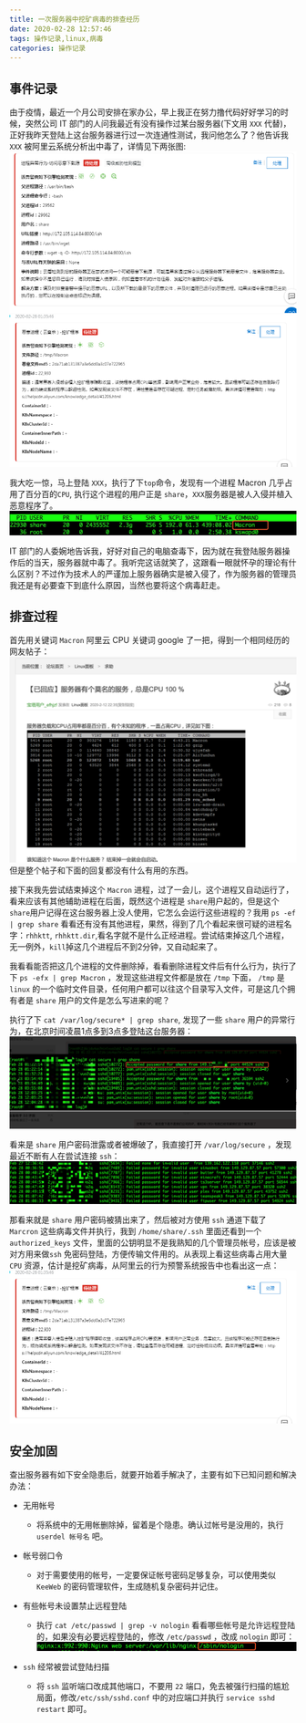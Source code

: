 ```yaml
---
title: 一次服务器中挖矿病毒的排查经历
date: 2020-02-28 12:57:46
tags: 操作记录,linux,病毒
categories: 操作记录
---
```


## 事件记录

由于疫情，最近一个月公司安排在家办公，早上我正在努力撸代码好好学习的时候，突然公司 IT 部门的人问我最近有没有操作过某台服务器(下文用 `XXX` 代替)，正好我昨天登陆上这台服务器进行过一次连通性测试，我问他怎么了？他告诉我 `XXX` 被阿里云系统分析出中毒了，详情见下两张图:
![image-20200228141413349](../assets/images/image-20200228141413349.png)
![image-20200228141452048](../assets/images/image-20200228141452048.png)

我大吃一惊，马上登陆 `XXX`，执行了下`top`命令，发现有一个进程 Macron 几乎占用了百分百的`CPU`, 执行这个进程的用户正是 `share`，`XXX`服务器是被人入侵并植入恶意程序了。
![image-20200228141729926](../assets/images/image-20200228141729926.png)

IT 部门的人委婉地告诉我，好好对自己的电脑查毒下，因为就在我登陆服务器操作后的当天，服务器就中毒了。我听完这话就笑了，这跟看一眼就怀孕的理论有什么区别？不过作为技术人的严谨加上服务器确实是被入侵了，作为服务器的管理员我还是有必要查下到底什么原因，当然也要将这个病毒赶走。


## 排查过程

首先用关键词 `Macron` 阿里云 CPU 关键词 google 了一把，得到一个相同经历的网友帖子：
![image-20200228174426478](../assets/images/image-20200228174426478.png)
但是整个帖子和下面的回复都没有什么有用的东西。

接下来我先尝试结束掉这个 `Macron` 进程，过了一会儿，这个进程又自动运行了，看来应该有其他辅助进程在后面，既然这个进程是 `share`用户起的，但是这个`share`用户记得在这台服务器上没人使用，它怎么会运行这些进程的？我用 `ps -ef | grep share` 看看还有没有其他进程，果然，得到了几个看起来很可疑的进程名字：`rhhktt`, `rhhktt.dir`,看名字就不是什么正经进程。尝试结束掉这几个进程，无一例外，`kill`掉这几个进程后不到2分钟，又自动起来了。

我看看能否把这几个进程的文件删除掉，看看删除进程文件后有什么行为，执行了下 `ps -efx | grep Macron` ，发现这些进程文件都是放在 `/tmp` 下面， `/tmp` 是 `linux` 的一个临时文件目录，任何用户都可以往这个目录写入文件，可是这几个拥有者是 `share` 用户的文件是怎么写进来的呢？

执行了下 `cat /var/log/secure* | grep share`, 发现了一些 `share` 用户的异常行为，在北京时间凌晨1点多到3点多登陆这台服务器：
![image-20200228175719606](../assets/images/image-20200228175719606.png)

看来是 `share` 用户密码泄露或者被爆破了，我直接打开 `/var/log/secure` ，发现最近不断有人在尝试连接 `ssh`：
![image-20200228180519098](../assets/images/image-20200228180519098.png)

那看来就是 `share` 用户密码被猜出来了，然后被对方使用 `ssh` 通道下载了 `Marcron` 这些病毒文件并执行，我到 `/home/share/.ssh` 里面还看到一个 `authorized_keys` 文件，里面的公钥明显不是我熟知的几个管理员帐号，应该是被对方用来做`ssh` 免密码登陆，方便传输文件用的。从表现上看这些病毒占用大量 `CPU` 资源，估计是挖矿病毒，从阿里云的行为预警系统报告中也看出这一点：
![image-20200228181548609](../assets/images/image-20200228181548609.png)


## 安全加固
查出服务器有如下安全隐患后，就要开始着手解决了，主要有如下已知问题和解决办法：

- 无用帐号
	
	- 将系统中的无用帐删除掉，留着是个隐患。确认过帐号是没用的，执行 `userdel 帐号名` 吧。
	
- 帐号弱口令
	
	- 对于需要使用的帐号，一定要保证帐号密码足够复杂，可以使用类似 `KeeWeb` 的密码管理软件，生成随机复杂密码并记住。
	
- 有些帐号未设置禁止远程登陆
	- 执行 `cat /etc/passwd | grep -v nologin` 看看哪些帐号是允许远程登陆的，如果没有必要远程登陆的，修改 `/etc/passwd` ，改成 `nologin` 即可：
	  ![image-20200228182555187](../assets/images/image-20200228182555187.png)
	
- `ssh` 经常被尝试登陆扫描
   	- 将 `ssh` 监听端口改成其他端口，不要用 `22` 端口，免去被强行扫描的尴尬局面，修改`/etc/ssh/sshd.conf` 中的对应端口并执行 `service sshd restart` 即可。

